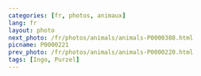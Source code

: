 ```yaml
---
categories: [fr, photos, animaux]
lang: fr
layout: photo
next_photo: /fr/photos/animals/animals-P0000380.html
picname: P0000221
prev_photo: /fr/photos/animals/animals-P0000220.html
tags: [Ingo, Purzel]
---
```

